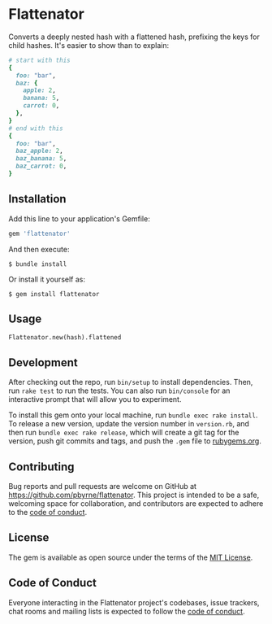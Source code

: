 # Flattenator

Converts a deeply nested hash with a flattened hash, prefixing the keys for child hashes. It's easier to show than to explain:

```ruby
# start with this
{
  foo: "bar",
  baz: {
    apple: 2,
    banana: 5,
    carrot: 0,
  },
}
# end with this
{
  foo: "bar",
  baz_apple: 2,
  baz_banana: 5,
  baz_carrot: 0,
}
```

## Installation

Add this line to your application's Gemfile:

```ruby
gem 'flattenator'
```

And then execute:

    $ bundle install

Or install it yourself as:

    $ gem install flattenator

## Usage

```
Flattenator.new(hash).flattened
```

## Development

After checking out the repo, run `bin/setup` to install dependencies. Then, run `rake test` to run the tests. You can also run `bin/console` for an interactive prompt that will allow you to experiment.

To install this gem onto your local machine, run `bundle exec rake install`. To release a new version, update the version number in `version.rb`, and then run `bundle exec rake release`, which will create a git tag for the version, push git commits and tags, and push the `.gem` file to [rubygems.org](https://rubygems.org).

## Contributing

Bug reports and pull requests are welcome on GitHub at https://github.com/pbyrne/flattenator. This project is intended to be a safe, welcoming space for collaboration, and contributors are expected to adhere to the [code of conduct](https://github.com/pbyrne/flattenator/blob/master/CODE_OF_CONDUCT.md).


## License

The gem is available as open source under the terms of the [MIT License](https://opensource.org/licenses/MIT).

## Code of Conduct

Everyone interacting in the Flattenator project's codebases, issue trackers, chat rooms and mailing lists is expected to follow the [code of conduct](https://github.com/pbyrne/flattenator/blob/master/CODE_OF_CONDUCT.md).
